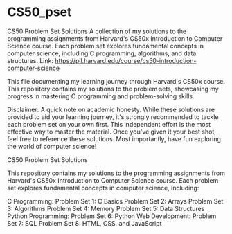 # CS50_pset
CS50 Problem Set Solutions A collection of my solutions to the programming assignments from Harvard's CS50x Introduction to Computer Science course. Each problem set explores fundamental concepts in computer science, including C programming, algorithms, and data structures. 
Link: https://pll.harvard.edu/course/cs50-introduction-computer-science

This file documenting my learning journey through Harvard's CS50x course. This repository contains my solutions to the problem sets, showcasing my progress in mastering C programming and problem-solving skills.

Disclaimer:
A quick note on academic honesty. While these solutions are provided to aid your learning journey, it's strongly recommended to tackle each problem set on your own first. This independent effort is the most effective way to master the material. Once you've given it your best shot, feel free to reference these solutions. Most importantly, have fun exploring the world of computer science!

CS50 Problem Set Solutions

This repository contains my solutions to the programming assignments from Harvard's CS50x Introduction to Computer Science course. Each problem set explores fundamental concepts in computer science, including:

C Programming:
Problem Set 1: C Basics
Problem Set 2: Arrays
Problem Set 3: Algorithms
Problem Set 4: Memory
Problem Set 5: Data Structures
Python Programming:
Problem Set 6: Python
Web Development:
Problem Set 7: SQL
Problem Set 8: HTML, CSS, and JavaScript
